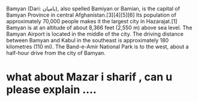 Bamyan (Dari: بامیان), also spelled Bamiyan or Bamian, is the capital of Bamyan Province in central Afghanistan.[3][4][5][6] Its population of approximately 70,000 people makes it the largest city in Hazarajat.[1] Bamyan is at an altitude of about 8,366 feet (2,550 m) above sea level. The Bamyan Airport is located in the middle of the city. The driving distance between Bamyan and Kabul in the southeast is approximately 180 kilometres (110 mi). The Band-e-Amir National Park is to the west, about a half-hour drive from the city of Bamyan.


# what about Mazar i sharif , can u please explain ....